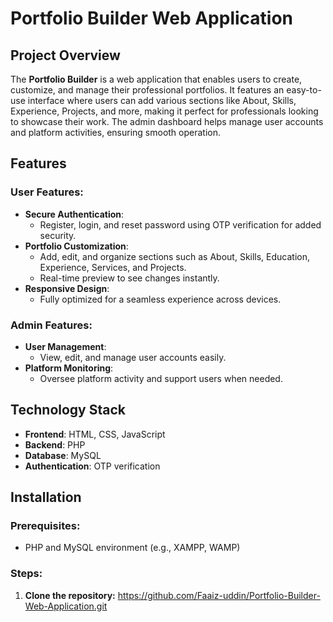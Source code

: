 # Portfolio Builder Web Application

## Project Overview

The **Portfolio Builder** is a web application that enables users to create, customize, and manage their professional portfolios. It features an easy-to-use interface where users can add various sections like About, Skills, Experience, Projects, and more, making it perfect for professionals looking to showcase their work. The admin dashboard helps manage user accounts and platform activities, ensuring smooth operation.

## Features

### User Features:
- **Secure Authentication**:
  - Register, login, and reset password using OTP verification for added security.
- **Portfolio Customization**:
  - Add, edit, and organize sections such as About, Skills, Education, Experience, Services, and Projects.
  - Real-time preview to see changes instantly.
- **Responsive Design**:
  - Fully optimized for a seamless experience across devices.

### Admin Features:
- **User Management**:
  - View, edit, and manage user accounts easily.
- **Platform Monitoring**:
  - Oversee platform activity and support users when needed.

## Technology Stack
- **Frontend**:  HTML, CSS, JavaScript
- **Backend**: PHP
- **Database**: MySQL
- **Authentication**: OTP verification

## Installation

### Prerequisites:

- PHP and MySQL environment (e.g., XAMPP, WAMP)

### Steps:
1. **Clone the repository:**
https://github.com/Faaiz-uddin/Portfolio-Builder-Web-Application.git